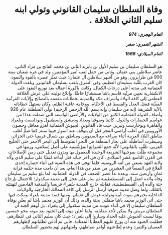 <h1 dir="rtl">وفاة السلطان سليمان القانوني وتولي ابنه سليم الثاني الخلافة .</h1>

<h5 dir="rtl">العام الهجري:  974

الشهر القمري: صفر

العام الميلادي: 1566</h5>

<p dir="rtl">هو السلطان سليمان بن سليم الأول بن بايزيد الثاني بن محمد الفاتح بن مراد الثاني، عاشر سلاطين بني عثمان، وثاني من حمل لقب أمير المؤمنين، ولد في غرة شعبان سنة 900 في طرابزون, وهو من أشهر سلاطين آل عثمان؛ حيث تميَّز عصره بالقوة والنفوذ، كان الغرب يلقِّبه بسليمان العظيم، وفي الشرق يلقب بسليمان القانوني, وبلغت الدولة العثمانية في مدته أعلى درجات الكمال. وكانت باكورةُ أعماله بعد توزيع النقود على الانكشارية تعيين مربِّيه قاسم باشا مستشارًا خاصًّا، وإبلاغ توليته على عرش الخلافة العظمى إلى كافة الولاة وأشراف مكة والمدينة بخطابات مفعمة بالنصائح والآيات القرآنية المبيِّنة فضل العدل والقسط في الأحكام، ووخامة عاقبة الظلم، وكان يستهِلُّ خطاباته بالآية الشريفة (إنه من سليمان وإنه بسم الله الرحمن الرحيم) تولى السلطنة عام 926 وأضاف للدولة العثمانية الكثيرَ من الولايات والأراضي الواسعة التي شملت عددًا من عواصم الحضارات والدول، كأثينا وصوفيا وبغداد ودمشق وإسطنبول وبودابست وبلغراد والقاهرة وبوخارست وتبريز, حيث قاد القانوني الجيوشَ العثمانية لغزو معاقل وحصون الأوروبيين في أغلب أراضي المجر قبل أن يتوقَّف عند أسوار فيينا سنة, كما ضمَّ أغلب مناطق البلاد العربية أثناء صراعه مع الصفويين ومناطق من شمال فريقيا حتى الجزائر، وسيطرت أساطيلُه على بحار المنطقة من البحر المتوسط إلى البحر الأحمر حتى الخليج العربي. تلقَّب بالقانوني؛ لأنَّه جمع الشرائع المؤسَّسية على أصل إسلامي، ورتبها في مجموعة ظلَّت بموجبها الشريعة الوحيدة المعمول بها وبدون تعديل حتى زمن الإصلاحات في القرن التاسع عشر الميلادي، كان في آخر حياته قتل أبناءه مُبقيًا على سليم الذي ولَّاه ولاية العهد بسعيٍ من أمه الروسية، فلما توفي في هذه السنة في أثناء حصاره إحدى القلاع في النمسا في العشرين من صفر من هذا العام، بعد أن دامت مدة حكمه قرابة ثمانٍ وأربعين سنة، وبعده بدأ عصر الضعف في الدولة العثمانية. لما بلغ سليم بن سليمان وفاة والده انتقل إلى القسطنطينية ثم سار على عجل إلى مدينة سكدوار؛ للاحتفال بإرجاع جثة والده إلى القسطنطينية، فقابله خارج المدينة سُفراء فرنسا والبندقية القادمين لتهنئته بالمُلك، ولما وصل مدينة صوفيا أرسل الرسل إلى كافة الممالك الخارجية والولايات الداخلية يخبرهم بموت أبيه وتوليته عرش آل عثمان، ومنها قصد مدينة بلغراد ومكث فيها حتى أتى الوزير محمد باشا صقللي بجثة والده، وذلك أن الوزير محمد باشا لم يعلن بوفاة السلطان سليمان إلا في أثناء عودته من مدينة سكدوار إلى بلغراد، بل أوهم الجند أن السلطان مريض ولا يمكن لأحد مقابلته، ولما أعلن موته إلى الجنود بعد موته بنحو خمسين يومًا لبست الجيوش عليه الحداد وساروا إلى بلغراد؛ حيث كان سليم الثاني في انتظارهم، فطلبت الجنود منه أن يوزع عليهم العطايا المعتادة، فأبى ثم أذعن لطلباتهم لإظهارهم العصيان والتمرد وعدم إطاعتهم أوامر ضباطهم، وامتهانهم لهم بحضور السلطان.</p></br>
